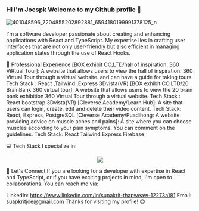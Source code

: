 ### Hi I'm Joespk Welcome to my Github profile  👋

![401048596_7204855202892881_6594180199991378125_n](https://github.com/Joespk/Joespk/assets/96042239/a8ead46a-33e3-4b85-9a10-a0957e091410) 


I'm a software developer passionate about creating and enhancing applications with React and TypeScript. My expertise lies in crafting user interfaces that are not only user-friendly but also efficient in managing application states through the use of React Hooks.

🚀 Professional Experience
[BOX exhibit CO,LTD/hall of inspiration. 360 ViRtual Tour]: A website that allows users to view the hall of inspiration. 360 Virtual Tour through a virtual website. and can have a guide for taking tours
Tech Stack : React ,Tailwind ,Express 3Dvista(VR)
[BOX exhibit CO,LTD/20 BrainBank 360 virtual tour]: A website that allows users to view the 20 brain bank exhibition  360 Virtual Tour through a virtual website. 
Tech Stack : React bootstrap 3Dvista(VR)
[Cleverse Academy/Learn Hub]: A site that users can login, create, edit and delete their video content.
Tech Stack: React, Express, PostgreSQL
[Cleverse Academy/Puadlhong: A website providing advice on muscle aches and pains]: A site where you can choose muscles according to your pain symptoms. You can comment on the guidelines. 
Tech Stack: React Tailwind Express Firebase

💻 Tech Stack
I specialize in:
<p align="center">
  <a href="https://skillicons.dev">
    <img src="https://skillicons.dev/icons?i=js,ts,react,tailwind,nodejs,express,prisma,postgres,git,docker,firebase,wordpress,vscode,figma,adobe" />
  </a>
</p>


🤝 Let's Connect
If you are looking for a developer with expertise in React and TypeScript, or if you have exciting projects in mind, I'm open to collaborations. You can reach me via:

LinkedIn: https://www.linkedin.com/in/supakrit-thapweaw-12273a181
Email: suapkritjoe@gmail.com
Thanks for visiting my profile! 😊
